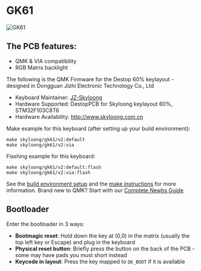 # GK61

![GK61](https://i.imgur.com/hEufouph.jpg)

## The PCB features:
* QMK & VIA compatibility
* RGB Matrix backlight


The following is the QMK Firmware for the Destop 60% keylayout -  designed in Dongguan Jizhi Electronic Technology Co., Ltd
* Keyboard Maintainer: [JZ-Skyloong](https://github.com/JZ-Skyloong)
* Hardware Supported: DestopPCB for Skyloong keylayout 60%, STM32F103C8T6
* Hardware Availability: http://www.skyloong.com.cn

Make example for this keyboard (after setting up your build environment):

    make skyloong/gk61/v2:default
    make skyloong/gk61/v2:via

Flashing example for this keyboard:

    make skyloong/gk61/v2:default:flash
    make skyloong/gk61/v2:via:flash

See the [build environment setup](https://docs.qmk.fm/#/getting_started_build_tools) and the [make instructions](https://docs.qmk.fm/#/getting_started_make_guide) for more information. Brand new to QMK? Start with our [Complete Newbs Guide](https://docs.qmk.fm/#/newbs).

## Bootloader

Enter the bootloader in 3 ways:

* **Bootmagic reset**: Hold down the key at (0,0) in the matrix (usually the top left key or Escape) and plug in the keyboard
* **Physical reset button**: Briefly press the button on the back of the PCB - some may have pads you must short instead
* **Keycode in layout**: Press the key mapped to `QK_BOOT` if it is available
